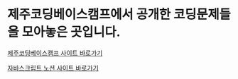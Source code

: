 # 제주코딩베이스캠프에서 공개한 코딩문제들을 모아놓은 곳입니다.

[제주코딩베이스캠프 사이트 바로가기](https://paullab.co.kr/)

[자바스크립트 노션 사이트 바로가기](https://obsidian-scene-3ac.notion.site/JS-100-94d97d294dd14c9b911a02c840fa9f2d)